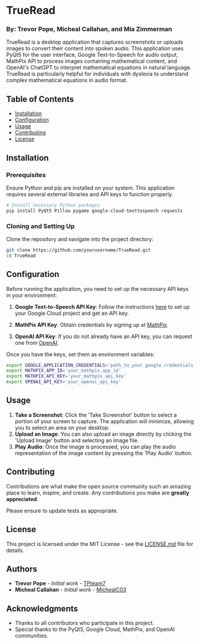 
# TrueRead
### By: Trevor Pope, Micheal Callahan, and Mia Zimmerman

TrueRead is a desktop application that captures screenshots or uploads images to convert their content into spoken audio. This application uses PyQt5 for the user interface, Google Text-to-Speech for audio output, MathPix API to process images containing mathematical content, and OpenAI's ChatGPT to interpret mathematical equations in natural language. TrueRead is particularly helpful for individuals with dyslexia to understand complex mathematical equations in audio format.

## Table of Contents

- [Installation](#installation)
- [Configuration](#configuration)
- [Usage](#usage)
- [Contributing](#contributing)
- [License](#license)

## Installation

### Prerequisites

Ensure Python and pip are installed on your system. This application requires several external libraries and API keys to function properly.

```bash
# Install necessary Python packages
pip install PyQt5 Pillow pygame google-cloud-texttospeech requests
```

### Cloning and Setting Up

Clone the repository and navigate into the project directory:

```bash
git clone https://github.com/yourusername/TrueRead.git
cd TrueRead
```

## Configuration

Before running the application, you need to set up the necessary API keys in your environment:

1. **Google Text-to-Speech API Key**: Follow the instructions [here](https://cloud.google.com/text-to-speech/docs/quickstart-client-libraries) to set up your Google Cloud project and get an API key.

2. **MathPix API Key**: Obtain credentials by signing up at [MathPix](https://mathpix.com).

3. **OpenAI API Key**: If you do not already have an API key, you can request one from [OpenAI](https://beta.openai.com/signup/).

Once you have the keys, set them as environment variables:

```bash
export GOOGLE_APPLICATION_CREDENTIALS='path_to_your_google_credentials.json'
export MATHPIX_APP_ID='your_mathpix_app_id'
export MATHPIX_API_KEY='your_mathpix_api_key'
export OPENAI_API_KEY='your_openai_api_key'
```

## Usage

1. **Take a Screenshot**: Click the 'Take Screenshot' button to select a portion of your screen to capture. The application will minimize, allowing you to select an area on your desktop.
2. **Upload an Image**: You can also upload an image directly by clicking the 'Upload Image' button and selecting an image file.
3. **Play Audio**: Once the image is processed, you can play the audio representation of the image content by pressing the 'Play Audio' button.

## Contributing

Contributions are what make the open source community such an amazing place to learn, inspire, and create. Any contributions you make are **greatly appreciated**.

Please ensure to update tests as appropriate.

## License

This project is licensed under the MIT License - see the [LICENSE.md](LICENSE.md) file for details.

## Authors

- **Trevor Pope** - *Initial work* - [TPteam7](https://github.com/TPteam7)
- **Micheal Callahan** - *Initial work* - [MichealC03](https://github.com/MichealC03)

## Acknowledgments

- Thanks to all contributors who participate in this project.
- Special thanks to the PyQt5, Google Cloud, MathPix, and OpenAI communities.
